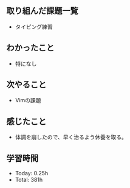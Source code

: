 ## 取り組んだ課題一覧
- タイピング練習
## わかったこと
- 特になし
## 次やること
- Vimの課題
## 感じたこと
- 体調を崩したので、早く治るよう休養を取る。
## 学習時間
- Today: 0.25h
- Total: 381h
